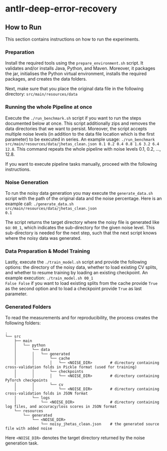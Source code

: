 # antlr-deep-error-recovery

## How to Run

This section contains instructions on how to run the experiments.

### Preparation
Install the required tools using the <code>prepare_environment.sh</code> script. It validates and/or installs Java, Python, and Maven. Moreover, it packages the jar, initialises the Python virtual environment, installs the required packages, and creates the data folders.

Next, make sure that you place the original data file in the following directory: <code>src/main/resources/data</code>

### Running the whole Pipeline at once
Execute the <code>./run_benchmark.sh</code> script if you want to run the steps documented below at once. This script additionally zips and removes the data directories that we want to persist. Moreover, the script accepts multiple noise levels (in addition to the data file location which is the first parameter) to be executed in series. An example usage: <code>./run_benchmark src/main/resources/data/jhetas_clean.json 0.1 0.2 0.4 0.8 1.6 3.2 6.4 12.8</code>. This command repeats the whole pipeline with noise levels 0.1, 0.2, ..., 12.8.

If you want to execute pipeline tasks manually, proceed with the following instructions.

### Noise Generation
To run the noisy data generation you may execute the <code>generate_data.sh</code> script with the path of the original data and the noise percentage. Here is an example call: <code>./generate_data.sh src/main/resources/data/jhetas_clean.json 0.1</code>

The script returns the target directory where the noisy file is generated like so: <code>00_1</code>, which indicates the sub-directory for the given noise level. This sub-directory is needed for the next step, such that the next script knows where the noisy data was generated.

### Data Preparation & Model Training
Lastly, execute the <code>./train_model.sh</code> script and provide the following options: the directory of the noisy data, whether to load existing CV splits, and whether to resume training by loading an existing checkpoint. An example execution: <code>./train_model.sh 00_1 False False</code> if you want to load existing splits from the cache provide <code>True</code> as the second option and to load a checkpoint provide <code>True</code> as last parameter.

### Generated Folders
To read the measurements and for reproducibility, the process creates the following folders:
```
.
└── src
    ├── main
    │   └── python
    │       └── data
    │       │   └── generated
    │       │       └── cache
    │       │       │   └── <NOISE_DIR>        # directory containing cross-validation folds in Pickle format (used for training)
    │       │       └── checkpoints
    │       │       │   └── <NOISE_DIR>        # directory containing PyTorch checkpoints
    │       │       └── cv
    │       │           └── <NOISE_DIR>        # directory containing cross-validation folds in JSON format
    │       └── logs
    │           └── <NOISE_DIR>                # directory containing log files, and accuracy/loss scores in JSON format    
    └── resources
        └── generated
            └── <NOISE_DIR>
                └── noisy_jhetas_clean.json    # the generated source file with added noise
```
Here ```<NOISE_DIR>``` denotes the target directory returned by the noise generation task.
